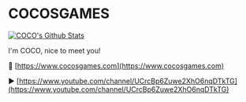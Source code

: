 # COCOSGAMES

[![COCO's Github Stats](https://github-readme-stats.vercel.app/api?username=cocosgames&count_private=true&show_icons=true&theme=dark)](https://github.com/CocosGames/#choose-pinned-repositories)

I'm COCO, nice to meet you!


🔗 [https://www.cocosgames.com](https://www.cocosgames.com)

▶ [https://www.youtube.com/channel/UCrcBp6Zuwe2XhO6nqDTkTG](https://www.youtube.com/channel/UCrcBp6Zuwe2XhO6nqDTkTG)

